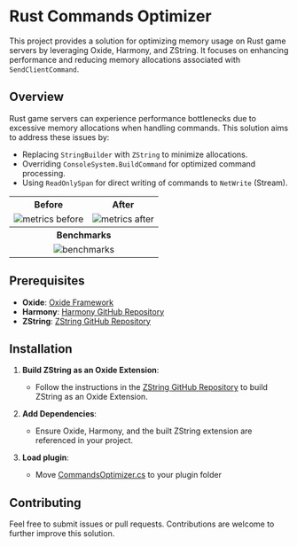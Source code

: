 # Rust Commands Optimizer

This project provides a solution for optimizing memory usage on Rust game servers by leveraging Oxide, Harmony, and ZString. It focuses on enhancing performance and reducing memory allocations associated with `SendClientCommand`.

## Overview

Rust game servers can experience performance bottlenecks due to excessive memory allocations when handling commands. This solution aims to address these issues by:

- Replacing `StringBuilder` with `ZString` to minimize allocations.
- Overriding `ConsoleSystem.BuildCommand` for optimized command processing.
- Using `ReadOnlySpan` for direct writing of commands to `NetWrite` (Stream).

<table>
  <tr>
    <th>Before</th>
    <th>After</th>
  </tr>
  <tr>
    <td><img src="https://github.com/user-attachments/assets/769d4dbb-09c7-4692-8a73-e0cf11741e37" alt="metrics before" /></td>
    <td><img src="https://github.com/user-attachments/assets/26014066-b458-4bcd-ae4f-aff3c5b62658" alt="metrics after" /></td>
  </tr>
   <tr>
      <th colspan="2">Benchmarks</th>
   </tr>
  <tr>
    <td colspan="2" align="center"><image src="https://github.com/user-attachments/assets/d5357301-8042-45f3-843d-7e391527d591" alt="benchmarks" /></td>
  </tr>
</table>

## Prerequisites

- **Oxide**: [Oxide Framework](https://umod.org/)
- **Harmony**: [Harmony GitHub Repository](https://github.com/pardeike/Harmony)
- **ZString**: [ZString GitHub Repository](https://github.com/Cysharp/ZString)

## Installation
1. **Build ZString as an Oxide Extension**:
   - Follow the instructions in the [ZString GitHub Repository](https://github.com/Cysharp/ZString) to build ZString as an Oxide Extension.

2. **Add Dependencies**:
   - Ensure Oxide, Harmony, and the built ZString extension are referenced in your project.

4. **Load plugin**:
   - Move [CommandsOptimizer.cs](https://github.com/dexsper/Rust.CommandsOptimizer/blob/main/CommandsOptimizer.cs) to your plugin folder

## Contributing

Feel free to submit issues or pull requests. Contributions are welcome to further improve this solution.
